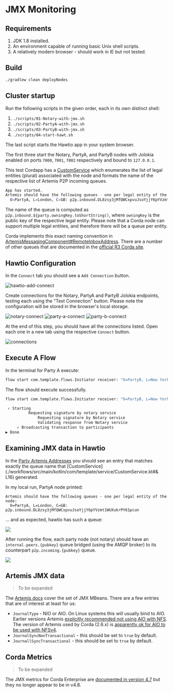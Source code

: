 # JMX Monitoring 

## Requirements

1. JDK 1.8 installed. 
2. An environment capable of running basic Unix shell scripts.
3. A relatively modern browser - should work in IE but not tested. 

## Build

```bash
./gradlew clean deployNodes
```

## Cluster startup

Run the following scripts in the given order, each in its own distinct shell:

1. `./scripts/01-Notary-with-jmx.sh`
2. `./scripts/02-PartyA-with-jmx.sh`
3. `./scripts/03-PartyB-with-jmx.sh`
4. `./scripts/04-start-hawt.sh`

The last script starts the Hawtio app in your system browser.

The first three start the Notary, PartyA, and PartyB nodes with Jolokia enabled 
on ports `7000`, `7001`, `7002` respectively and bound to `127.0.0.1`.

This test Cordapp has a [CustomService](./workflows/src/main/kotlin/com/template/service/CustomService.kt) 
which enumerates the list of legal entities (plural) associated with the node and formats the name
of the respective list of Artemis P2P incoming queues. 

```bash
App has started.
Artemis should have the following queues - one per legal entity of the node:
  O=PartyA, L=London, C=GB: p2p.inbound.DL8zsy3jMfQWCxpvuJsoYjjY6pYVzmt1WUXukrPY61pcun
```

The name of the queue is computed as `p2p.inbound.${party.owningKey.toShortString()`, where
`owningKey` is the public key of the respective legal entity. Please note that a Corda node
can support multiple legal entities, and therefore there will be a queue per entity.

Corda implements this exact naming convention in [ArtemisMessagingComponent#RemoteInboxAddress](https://github.com/corda/corda/blob/release/os/4.8/node-api/src/main/kotlin/net/corda/nodeapi/internal/ArtemisMessagingComponent.kt#L136).
There are a number of other queues that are documented in the [official R3 Corda site](https://docs.r3.com/en/platform/corda/4.8/enterprise/messaging.html#message-queues).
## Hawtio Configuration 

In the `Connect` tab you should see a `Add Connection` button.

![hawtio-add-connect](./img/add-connection.png)

Create connections for the Notary, PartyA and PartyB Jolokia endpoints, testing each using
the "Test Connection" button. Please note the configuration will be stored in the browser's
local storage.

![notary-connect](./img/edit-connection-notary.png)
![party-a-connect](./img/edit-connection-party-a.png)
![party-b-connect](./img/edit-connection-party-b.png)

At the end of this step, you should have all the connections listed. Open each one in a new
tab using the respective `Connect` button.

![connections](./img/connections.png)

## Execute A Flow

In the terminal for Party A execute:

```bash
flow start com.template.flows.Initiator receiver: "O=PartyB, L=New York, C=US"
```

The flow should execute successfully.

```bash
flow start com.template.flows.Initiator receiver: "O=PartyB, L=New York, C=US"

 ✓ Starting
          Requesting signature by notary service
              Requesting signature by Notary service
              Validating response from Notary service
     ✓ Broadcasting transaction to participants
▶︎ Done

```

## Examining JMX data in Hawtio

In the [Party Artemis Addresses](http://localhost:8080/hawtio/jmx/attributes?con=PartyA&nid=root-org.apache.activemq.artemis-P2P-addresses)
you should see an entry that matches exactly the queue name that [CustomService](./workflows/src/main/kotlin/com/template/service/CustomService.kt#& L16)
generated. 

In my local run, PartyA node printed:

```
Artemis should have the following queues - one per legal entity of the node:
  O=PartyA, L=London, C=GB: p2p.inbound.DL8zsy3jMfQWCxpvuJsoYjjY6pYVzmt1WUXukrPY61pcun
```

... and as expected, hawtio has such a queue:

![](./img/party-a-artemis-inbound.png)

After running the flow, each party node (not notary) should have an `internal.peers.{pubkey}` 
queue bridged (using the AMQP broker) to its counterpart `p2p.incoming.{pubkey}` queue.

![](./img/party-b-internal-peer-to-party-a.png)

## Artemis JMX data

> To be expanded

The [Artemis docs](http://activemq.apache.org/components/artemis/documentation/latest/management)
cover the set of JMX MBeans. There are a few entries that are of interest at least for us:

* `JournalType` - NIO or AIO. On Linux systems this will usually bind to AIO. Earlier versions 
  Artemis [explicitly recommended not using AIO with NFS](https://activemq.apache.org/components/artemis/documentation/1.0.0/persistence.html). 
  The version of Artemis used by Corda (2.6.x) is [apparently ok for AIO to be used with NFSv4](https://activemq.apache.org/components/artemis/documentation/2.6.0/persistence.html).
* `JournalSyncNonTransactional` - this should be set to `true` by default.
* `JournallSyncTransactional` - this should be set to `true` by default.

## Corda Metrics

> To be expanded

The JMX metrics for Corda Enterprise are [documented in version 4.7](https://docs.r3.com/en/platform/corda/4.7/enterprise/node-metrics.html)
but they no longer appear to be in v4.8. 
